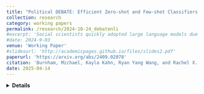```yaml
---
title: "Political DEBATE: Efficient Zero-shot and Few-shot Classifiers for Political Text"
collection: research
category: working papers
permalink: /research/2024-10-24_debatenli
#excerpt: 'Social scientists quickly adopted large language models due to their ability to anno- tate documents without supervised training, an ability known as zero-shot learning. However, due to their compute demands, cost, and often proprietary nature, these models are often at odds with replication and open science standards. This paper introduces the Political DEBATE (DeBERTa Algorithm for Textual Entailment) language models for zero-shot and few-shot classification of political documents. These models are not only as good, or better than, state-of-the art large language models at zero and few-shot classification, but are orders of magnitude more efficient and completely open source. By training the models on a simple random sample of 10-25 documents, they can outperform supervised classifiers trained on hundreds or thousands of documents and state-of-the-art generative models with complex, en- gineered prompts. Additionally, we release the PolNLI dataset used to train these models – a corpus of over 200,000 political documents with highly accurate labels across over 800 classification tasks.'
#date: 2024-9-03
venue: 'Working Paper'
#slidesurl: 'http://academicpages.github.io/files/slides2.pdf'
paperurl: 'https://arxiv.org/abs/2409.02078'
citation: 'Burnham, Michael, Kayla Kahn, Ryan Yang Wang, and Rachel X. Peng. 2024. &quot;Political DEBATE: Efficient Zero-shot and Few-shot Classifiers for Political Text.&quot; <i>https://arxiv.org/abs/2409.02078</i>.'
date: 2025-04-14
---
```

<details>
<summary><strong>Details</strong></summary>
<br>
Under review
<br>
<strong>Abstract:</strong>
Social scientists quickly adopted large language models due to their ability to annotate documents without supervised training, an ability known as zero-shot learning. However, due to their compute demands, cost, and often proprietary nature, these models are often at odds with replication and open science standards. This paper introduces the Political DEBATE (DeBERTa Algorithm for Textual Entailment) language models for zero-shot and few-shot classification of political documents. These models are not only as good, or better than, state-of-the art large language models at zero and few-shot classification, but are orders of magnitude more efficient and completely open source. By training the models on a simple random sample of 10-25 documents, they can outperform supervised classifiers trained on hundreds or thousands of documents and state-of-the-art generative models with complex, engineered prompts. Additionally, we release the PolNLI dataset used to train these models -- a corpus of over 200,000 political documents with highly accurate labels across over 800 classification tasks.
<br>
<strong>Models available on</strong> [Hugging Face](https://huggingface.co/collections/mlburnham/political-debate-677efe73bb94bf91e950c84a)

</details>